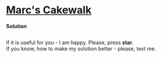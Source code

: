 # [Marc's Cakewalk](https://www.hackerrank.com/challenges/marcs-cakewalk/problem)

**Solution**
```python
```

If it is useful for you - I am happy. Please, press **star**.  
If you know, how to make my solution better - please, text me.
